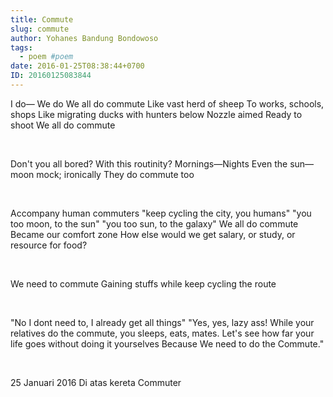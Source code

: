 ```yaml
---
title: Commute
slug: commute
author: Yohanes Bandung Bondowoso
tags:
  - poem #poem
date: 2016-01-25T08:38:44+0700
ID: 20160125083844
---
```


I do— We do
We all do commute
Like vast herd of sheep
To works, schools, shops
Like migrating ducks
with hunters below
Nozzle aimed
Ready to shoot
We all do commute

<br>

Don't you all bored?
With this routinity?
Mornings—Nights
Even the sun—moon mock;
ironically
They do commute
too

<br>

Accompany
human commuters
"keep cycling the city,
you humans"
"you too moon, to the sun"
"you too sun, to the galaxy"
We all do commute
Became our comfort zone
How else would we get salary,
or study,
or resource for food?

<br>

We need to commute
Gaining stuffs while
keep cycling the route

<br>

"No I dont need to,
I already get all things"
"Yes, yes, lazy ass!
While your relatives do
the commute,
you sleeps, eats, mates.
Let's see how far your life goes
without doing it yourselves
Because
We need to
do
the Commute."

<br>

25 Januari 2016
Di atas kereta Commuter